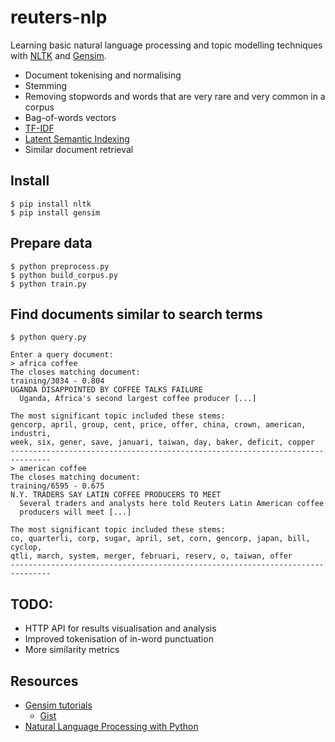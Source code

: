 # reuters-nlp

Learning basic natural language processing and topic modelling techniques with [NLTK](http://www.nltk.org/) and [Gensim](http://radimrehurek.com/gensim/index.html).

 * Document tokenising and normalising
 * Stemming
 * Removing stopwords and words that are very rare and very common in a corpus
 * Bag-of-words vectors
 * [TF-IDF](http://en.wikipedia.org/wiki/TFIDF)
 * [Latent Semantic Indexing](http://en.wikipedia.org/wiki/Latent_semantic_indexing)
 * Similar document retrieval

## Install

    $ pip install nltk
    $ pip install gensim 

## Prepare data

    $ python preprocess.py
    $ python build_corpus.py
    $ python train.py

## Find documents similar to search terms

    $ python query.py

    Enter a query document:
    > africa coffee
    The closes matching document:
    training/3034 - 0.804
    UGANDA DISAPPOINTED BY COFFEE TALKS FAILURE
      Uganda, Africa's second largest coffee producer [...]

    The most significant topic included these stems:
    gencorp, april, group, cent, price, offer, china, crown, american, industri, 
    week, six, gener, save, januari, taiwan, day, baker, deficit, copper
    -------------------------------------------------------------------------------
    > american coffee
    The closes matching document:
    training/6595 - 0.675
    N.Y. TRADERS SAY LATIN COFFEE PRODUCERS TO MEET
      Several traders and analysts here told Reuters Latin American coffee 
      producers will meet [...]  

    The most significant topic included these stems:
    co, quarterli, corp, sugar, april, set, corn, gencorp, japan, bill, cyclop, 
    qtli, march, system, merger, februari, reserv, o, taiwan, offer
    -------------------------------------------------------------------------------


## TODO:

* HTTP API for results visualisation and analysis
* Improved tokenisation of in-word punctuation
* More similarity metrics

## Resources
 * [Gensim tutorials](http://radimrehurek.com/gensim/tutorial.html)
    - [Gist](https://gist.github.com/jwhitfieldseed/8943758)
 * [Natural Language Processing with Python](http://www.nltk.org/book/)